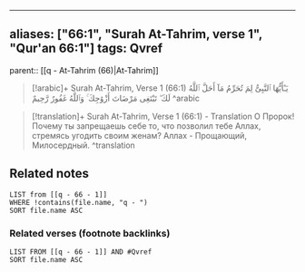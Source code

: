 
---
aliases: ["66:1", "Surah At-Tahrim, verse 1", "Qur'an 66:1"]
tags: Qvref
---

parent:: [[q - At-Tahrim (66)|At-Tahrim]]

> [!arabic]+ Surah At-Tahrim, Verse 1 (66:1)
> <span class="quran-arabic"> يَـٰٓأَيُّهَا ٱلنَّبِىُّ لِمَ تُحَرِّمُ مَآ أَحَلَّ ٱللَّهُ لَكَ ۖ تَبْتَغِى مَرْضَاتَ أَزْوَٰجِكَ ۚ وَٱللَّهُ غَفُورٌ رَّحِيمٌ</span>
^arabic

> [!translation]+ Surah At-Tahrim, Verse 1 (66:1) - Translation
> О Пророк! Почему ты запрещаешь себе то, что позволил тебе Аллах, стремясь угодить своим женам? Аллах - Прощающий, Милосердный.
^translation



## Related notes
```dataview
LIST from [[q - 66 - 1]]
WHERE !contains(file.name, "q - ")
SORT file.name ASC
```

### Related verses (footnote backlinks)
```dataview
LIST FROM [[q - 66 - 1]] AND #Qvref
SORT file.name ASC
```

